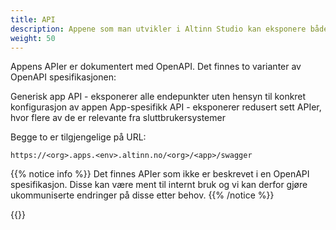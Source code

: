 ```yaml
---
title: API
description: Appene som man utvikler i Altinn Studio kan eksponere både standard og egendefinerte API-er, og benytte seg av API-er. Her er veiledninger på hvordan man gjør det.
weight: 50
---
```


Appens APIer er dokumentert med OpenAPI. Det finnes to varianter av OpenAPI spesifikasjonen:

Generisk app API - eksponerer alle endepunkter uten hensyn til konkret konfigurasjon av appen
App-spesifikk API - eksponerer redusert sett APIer, hvor flere av de er relevante fra sluttbrukersystemer

Begge to er tilgjengelige på URL:

`https://<org>.apps.<env>.altinn.no/<org>/<app>/swagger`

{{% notice info %}}
Det finnes APIer som ikke er beskrevet i en OpenAPI spesifikasjon. Disse kan være ment til internt bruk og vi 
kan derfor gjøre ukommuniserte endringer på disse etter behov.
{{% /notice %}}

{{<children />}}
